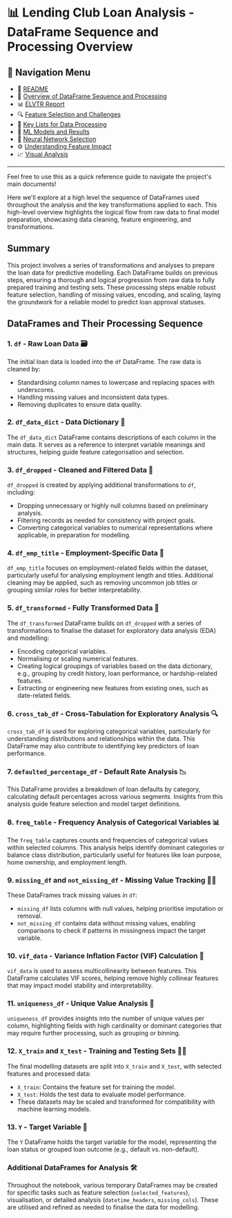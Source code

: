 # 📊 Lending Club Loan Analysis - DataFrame Sequence and Processing Overview

## 🔗 Navigation Menu

- 📘 [README](https://github.com/Wattysaid/dsif-git-main-project/blob/main/README.md)
- 📄 [Overview of DataFrame Sequence and Processing](https://github.com/Wattysaid/dsif-git-main-project/blob/main/DataFrame_Sequence_and_Processing_Overview.md)
- 📊 [ELVTR Report](https://github.com/Wattysaid/dsif-git-main-project/blob/main/ELVTR_report.md)
- 🔍 [Feature Selection and Challenges](https://github.com/Wattysaid/dsif-git-main-project/blob/main/Feature_selection_and_challenges.md)
- 📑 [Key Lists for Data Processing](https://github.com/Wattysaid/dsif-git-main-project/blob/main/Key_Lists_for_Data_Processing.md)
- 🤖 [ML Models and Results](https://github.com/Wattysaid/dsif-git-main-project/blob/main/ML_models_and_results.md)
- 🧠 [Neural Network Selection](https://github.com/Wattysaid/dsif-git-main-project/blob/main/Neural_Network_selection.md)
- ⚙️ [Understanding Feature Impact](https://github.com/Wattysaid/dsif-git-main-project/blob/main/Understanding_feature_impact.md)
- 📈 [Visual Analysis](https://github.com/Wattysaid/dsif-git-main-project/blob/main/Visual_Analysis.md)

---

Feel free to use this as a quick reference guide to navigate the project's main documents!


Here we'll explore at a high level the sequence of DataFrames used throughout the analysis and the key transformations applied to each. This high-level overview highlights the logical flow from raw data to final model preparation, showcasing data cleaning, feature engineering, and transformations.

## Summary

This project involves a series of transformations and analyses to prepare the loan data for predictive modelling. Each DataFrame builds on previous steps, ensuring a thorough and logical progression from raw data to fully prepared training and testing sets. These processing steps enable robust feature selection, handling of missing values, encoding, and scaling, laying the groundwork for a reliable model to predict loan approval statuses.

## DataFrames and Their Processing Sequence

### 1. `df` - Raw Loan Data 🗃️
The initial loan data is loaded into the `df` DataFrame. The raw data is cleaned by:
   - Standardising column names to lowercase and replacing spaces with underscores.
   - Handling missing values and inconsistent data types.
   - Removing duplicates to ensure data quality.

### 2. `df_data_dict` - Data Dictionary 📑
The `df_data_dict` DataFrame contains descriptions of each column in the main data. It serves as a reference to interpret variable meanings and structures, helping guide feature categorisation and selection.

### 3. `df_dropped` - Cleaned and Filtered Data 🧼
`df_dropped` is created by applying additional transformations to `df`, including:
   - Dropping unnecessary or highly null columns based on preliminary analysis.
   - Filtering records as needed for consistency with project goals.
   - Converting categorical variables to numerical representations where applicable, in preparation for modelling.

### 4. `df_emp_title` - Employment-Specific Data 💼
`df_emp_title` focuses on employment-related fields within the dataset, particularly useful for analysing employment length and titles. Additional cleaning may be applied, such as removing uncommon job titles or grouping similar roles for better interpretability.

### 5. `df_transformed` - Fully Transformed Data 🔄
The `df_transformed` DataFrame builds on `df_dropped` with a series of transformations to finalise the dataset for exploratory data analysis (EDA) and modelling:
   - Encoding categorical variables.
   - Normalising or scaling numerical features.
   - Creating logical groupings of variables based on the data dictionary, e.g., grouping by credit history, loan performance, or hardship-related features.
   - Extracting or engineering new features from existing ones, such as date-related fields.

### 6. `cross_tab_df` - Cross-Tabulation for Exploratory Analysis 🔍
`cross_tab_df` is used for exploring categorical variables, particularly for understanding distributions and relationships within the data. This DataFrame may also contribute to identifying key predictors of loan performance.

### 7. `defaulted_percentage_df` - Default Rate Analysis 📉
This DataFrame provides a breakdown of loan defaults by category, calculating default percentages across various segments. Insights from this analysis guide feature selection and model target definitions.

### 8. `freq_table` - Frequency Analysis of Categorical Variables 📊
The `freq_table` captures counts and frequencies of categorical values within selected columns. This analysis helps identify dominant categories or balance class distribution, particularly useful for features like loan purpose, home ownership, and employment length.

### 9. `missing_df` and `not_missing_df` - Missing Value Tracking 🕵️‍♀️
These DataFrames track missing values in `df`:
   - `missing_df` lists columns with null values, helping prioritise imputation or removal.
   - `not_missing_df` contains data without missing values, enabling comparisons to check if patterns in missingness impact the target variable.

### 10. `vif_data` - Variance Inflation Factor (VIF) Calculation 📐
`vif_data` is used to assess multicollinearity between features. This DataFrame calculates VIF scores, helping remove highly collinear features that may impact model stability and interpretability.

### 11. `uniqueness_df` - Unique Value Analysis 🔢
`uniqueness_df` provides insights into the number of unique values per column, highlighting fields with high cardinality or dominant categories that may require further processing, such as grouping or binning.

### 12. `X_train` and `X_test` - Training and Testing Sets 🏋️‍♂️
The final modelling datasets are split into `X_train` and `X_test`, with selected features and processed data:
   - `X_train`: Contains the feature set for training the model.
   - `X_test`: Holds the test data to evaluate model performance.
   - These datasets may be scaled and transformed for compatibility with machine learning models.

### 13. `Y` - Target Variable 🎯
The `Y` DataFrame holds the target variable for the model, representing the loan status or grouped loan outcome (e.g., default vs. non-default).

### Additional DataFrames for Analysis 🛠️
Throughout the notebook, various temporary DataFrames may be created for specific tasks such as feature selection (`selected_features`), visualisation, or detailed analysis (`datetime_headers`, `missing_cols`). These are utilised and refined as needed to finalise the data for modelling.
